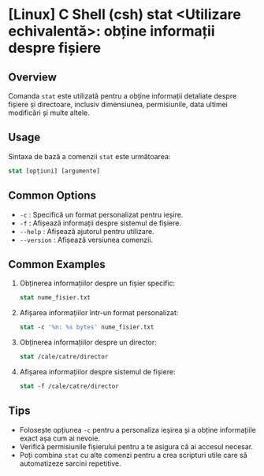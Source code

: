 # [Linux] C Shell (csh) stat <Utilizare echivalentă>: obține informații despre fișiere

## Overview
Comanda `stat` este utilizată pentru a obține informații detaliate despre fișiere și directoare, inclusiv dimensiunea, permisiunile, data ultimei modificări și multe altele.

## Usage
Sintaxa de bază a comenzii `stat` este următoarea:

```csh
stat [opțiuni] [argumente]
```

## Common Options
- `-c` : Specifică un format personalizat pentru ieșire.
- `-f` : Afișează informații despre sistemul de fișiere.
- `--help` : Afișează ajutorul pentru utilizare.
- `--version` : Afișează versiunea comenzii.

## Common Examples
1. Obținerea informațiilor despre un fișier specific:
   ```csh
   stat nume_fisier.txt
   ```

2. Afișarea informațiilor într-un format personalizat:
   ```csh
   stat -c '%n: %s bytes' nume_fisier.txt
   ```

3. Obținerea informațiilor despre un director:
   ```csh
   stat /cale/catre/director
   ```

4. Afișarea informațiilor despre sistemul de fișiere:
   ```csh
   stat -f /cale/catre/director
   ```

## Tips
- Folosește opțiunea `-c` pentru a personaliza ieșirea și a obține informațiile exact așa cum ai nevoie.
- Verifică permisiunile fișierului pentru a te asigura că ai accesul necesar.
- Poți combina `stat` cu alte comenzi pentru a crea scripturi utile care să automatizeze sarcini repetitive.